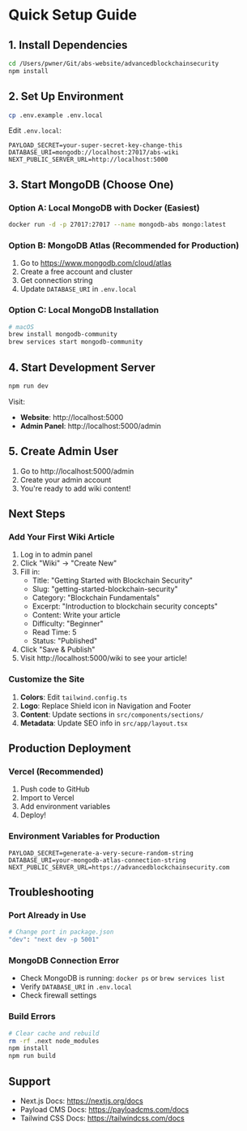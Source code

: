 # Quick Setup Guide

## 1. Install Dependencies

```bash
cd /Users/pwner/Git/abs-website/advancedblockchainsecurity
npm install
```

## 2. Set Up Environment

```bash
cp .env.example .env.local
```

Edit `.env.local`:
```env
PAYLOAD_SECRET=your-super-secret-key-change-this
DATABASE_URI=mongodb://localhost:27017/abs-wiki
NEXT_PUBLIC_SERVER_URL=http://localhost:5000
```

## 3. Start MongoDB (Choose One)

### Option A: Local MongoDB with Docker (Easiest)
```bash
docker run -d -p 27017:27017 --name mongodb-abs mongo:latest
```

### Option B: MongoDB Atlas (Recommended for Production)
1. Go to https://www.mongodb.com/cloud/atlas
2. Create a free account and cluster
3. Get connection string
4. Update `DATABASE_URI` in `.env.local`

### Option C: Local MongoDB Installation
```bash
# macOS
brew install mongodb-community
brew services start mongodb-community
```

## 4. Start Development Server

```bash
npm run dev
```

Visit:
- **Website**: http://localhost:5000
- **Admin Panel**: http://localhost:5000/admin

## 5. Create Admin User

1. Go to http://localhost:5000/admin
2. Create your admin account
3. You're ready to add wiki content!

## Next Steps

### Add Your First Wiki Article

1. Log in to admin panel
2. Click "Wiki" → "Create New"
3. Fill in:
   - Title: "Getting Started with Blockchain Security"
   - Slug: "getting-started-blockchain-security"
   - Category: "Blockchain Fundamentals"
   - Excerpt: "Introduction to blockchain security concepts"
   - Content: Write your article
   - Difficulty: "Beginner"
   - Read Time: 5
   - Status: "Published"
4. Click "Save & Publish"
5. Visit http://localhost:5000/wiki to see your article!

### Customize the Site

1. **Colors**: Edit `tailwind.config.ts`
2. **Logo**: Replace Shield icon in Navigation and Footer
3. **Content**: Update sections in `src/components/sections/`
4. **Metadata**: Update SEO info in `src/app/layout.tsx`

## Production Deployment

### Vercel (Recommended)

1. Push code to GitHub
2. Import to Vercel
3. Add environment variables
4. Deploy!

### Environment Variables for Production

```env
PAYLOAD_SECRET=generate-a-very-secure-random-string
DATABASE_URI=your-mongodb-atlas-connection-string
NEXT_PUBLIC_SERVER_URL=https://advancedblockchainsecurity.com
```

## Troubleshooting

### Port Already in Use
```bash
# Change port in package.json
"dev": "next dev -p 5001"
```

### MongoDB Connection Error
- Check MongoDB is running: `docker ps` or `brew services list`
- Verify `DATABASE_URI` in `.env.local`
- Check firewall settings

### Build Errors
```bash
# Clear cache and rebuild
rm -rf .next node_modules
npm install
npm run build
```

## Support

- Next.js Docs: https://nextjs.org/docs
- Payload CMS Docs: https://payloadcms.com/docs
- Tailwind CSS Docs: https://tailwindcss.com/docs
